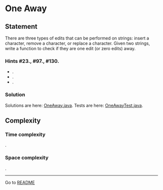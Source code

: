 # One Away

## Statement

There are three types of edits that can be performed on strings: insert a character, remove a character, or replace 
a character. Given two strings, write a function to check if they are one edit (or zero edits) away.

### Hints #23., #97., #130.

- .
- .
- .

### Solution

Solutions are here:
[OneAway.java](../../../src/main/java/com/github/akarazhev/challenge/interview/arraysandstrings/OneAway.java 
"OneAway.java").
Tests are here:
[OneAwayTest.java](../../../src/test/java/com/github/akarazhev/challenge/interview/arraysandstrings/OneAwayTest.java 
"OneAwayTest.java").

## Complexity

### Time complexity

.

### Space complexity

.

<hr>

Go to [README](../../../README.md "README.me")